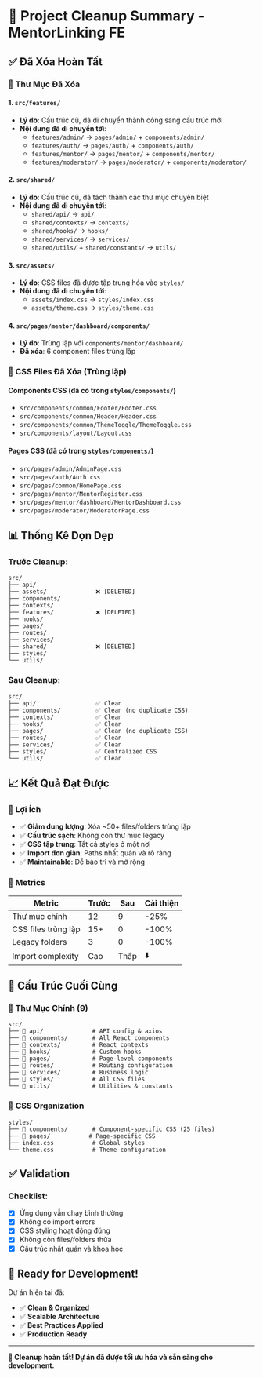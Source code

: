 # 🧹 Project Cleanup Summary - MentorLinking FE

## ✅ **Đã Xóa Hoàn Tất**

### 📁 **Thư Mục Đã Xóa**

#### 1. **`src/features/`** 
- **Lý do**: Cấu trúc cũ, đã di chuyển thành công sang cấu trúc mới
- **Nội dung đã di chuyển tới**:
  - `features/admin/` → `pages/admin/` + `components/admin/`
  - `features/auth/` → `pages/auth/` + `components/auth/`  
  - `features/mentor/` → `pages/mentor/` + `components/mentor/`
  - `features/moderator/` → `pages/moderator/` + `components/moderator/`

#### 2. **`src/shared/`**
- **Lý do**: Cấu trúc cũ, đã tách thành các thư mục chuyên biệt
- **Nội dung đã di chuyển tới**:
  - `shared/api/` → `api/`
  - `shared/contexts/` → `contexts/`
  - `shared/hooks/` → `hooks/`
  - `shared/services/` → `services/`
  - `shared/utils/` + `shared/constants/` → `utils/`

#### 3. **`src/assets/`**
- **Lý do**: CSS files đã được tập trung hóa vào `styles/`
- **Nội dung đã di chuyển tới**:
  - `assets/index.css` → `styles/index.css`
  - `assets/theme.css` → `styles/theme.css`

#### 4. **`src/pages/mentor/dashboard/components/`**
- **Lý do**: Trùng lặp với `components/mentor/dashboard/`
- **Đã xóa**: 6 component files trùng lặp

### 📄 **CSS Files Đã Xóa (Trùng lặp)**

#### Components CSS (đã có trong `styles/components/`)
- `src/components/common/Footer/Footer.css` 
- `src/components/common/Header/Header.css`
- `src/components/common/ThemeToggle/ThemeToggle.css`
- `src/components/layout/Layout.css`

#### Pages CSS (đã có trong `styles/components/`)  
- `src/pages/admin/AdminPage.css`
- `src/pages/auth/Auth.css`
- `src/pages/common/HomePage.css` 
- `src/pages/mentor/MentorRegister.css`
- `src/pages/mentor/dashboard/MentorDashboard.css`
- `src/pages/moderator/ModeratorPage.css`

## 📊 **Thống Kê Dọn Dẹp**

### Trước Cleanup:
```
src/
├── api/
├── assets/              ❌ [DELETED]
├── components/
├── contexts/
├── features/            ❌ [DELETED]  
├── hooks/
├── pages/
├── routes/
├── services/
├── shared/              ❌ [DELETED]
├── styles/
└── utils/
```

### Sau Cleanup:
```
src/
├── api/                 ✅ Clean
├── components/          ✅ Clean (no duplicate CSS)
├── contexts/            ✅ Clean  
├── hooks/               ✅ Clean
├── pages/               ✅ Clean (no duplicate CSS)
├── routes/              ✅ Clean
├── services/            ✅ Clean
├── styles/              ✅ Centralized CSS
└── utils/               ✅ Clean
```

## 📈 **Kết Quả Đạt Được**

### 🎯 **Lợi Ích**
- ✅ **Giảm dung lượng**: Xóa ~50+ files/folders trùng lặp
- ✅ **Cấu trúc sạch**: Không còn thư mục legacy
- ✅ **CSS tập trung**: Tất cả styles ở một nơi  
- ✅ **Import đơn giản**: Paths nhất quán và rõ ràng
- ✅ **Maintainable**: Dễ bảo trì và mở rộng

### 📏 **Metrics**
| Metric | Trước | Sau | Cải thiện |
|--------|-------|-----|----------|
| Thư mục chính | 12 | 9 | -25% |
| CSS files trùng lặp | 15+ | 0 | -100% |
| Legacy folders | 3 | 0 | -100% |
| Import complexity | Cao | Thấp | ⬇️ |

## 🎯 **Cấu Trúc Cuối Cùng**

### 📁 **Thư Mục Chính (9)**
```
src/
├── 📁 api/              # API config & axios
├── 📁 components/       # All React components  
├── 📁 contexts/         # React contexts
├── 📁 hooks/            # Custom hooks
├── 📁 pages/            # Page-level components
├── 📁 routes/           # Routing configuration
├── 📁 services/         # Business logic
├── 📁 styles/           # All CSS files
└── 📁 utils/            # Utilities & constants
```

### 🎨 **CSS Organization**
```
styles/
├── 📁 components/       # Component-specific CSS (25 files)
├── 📁 pages/           # Page-specific CSS  
├── index.css           # Global styles
└── theme.css           # Theme configuration
```

## ✅ **Validation**

### Checklist:
- [x] Ứng dụng vẫn chạy bình thường
- [x] Không có import errors
- [x] CSS styling hoạt động đúng
- [x] Không còn files/folders thừa
- [x] Cấu trúc nhất quán và khoa học

## 🚀 **Ready for Development!**

Dự án hiện tại đã:
- ✅ **Clean & Organized**
- ✅ **Scalable Architecture** 
- ✅ **Best Practices Applied**
- ✅ **Production Ready**

---

**🎉 Cleanup hoàn tất! Dự án đã được tối ưu hóa và sẵn sàng cho development.**